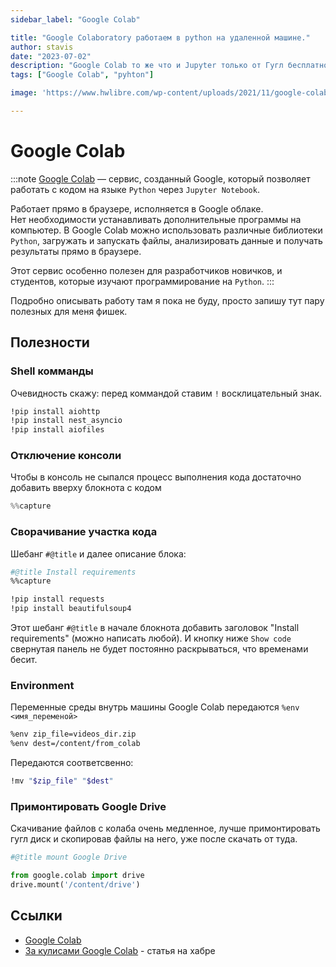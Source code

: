 ```yaml
---
sidebar_label: "Google Colab"

title: "Google Colaboratory работаем в python на удаленной машине."
author: stavis
date: "2023-07-02"
description: "Google Colab то же что и Jupyter только от Гугл бесплатно. Работаем в питоне удаленно."
tags: ["Google Colab", "pyhton"]

image: 'https://www.hwlibre.com/wp-content/uploads/2021/11/google-colaboratory.jpg'

---
```


# Google Colab

:::note
[Google Colab](https://colab.research.google.com/)  — сервис, созданный Google, который позволяет работать с кодом на языке `Python` через `Jupyter Notebook`.

Работает прямо в браузере, исполняется в Google облаке.  
Нет необходимости устанавливать дополнительные программы на компьютер. В Google Colab можно использовать различные библиотеки `Python`, загружать и запускать файлы, анализировать данные и получать результаты прямо в браузере. 

Этот сервис особенно полезен для разработчиков новичков, и студентов, которые изучают программирование на `Python`.
:::

Подробно описывать работу там я пока не буду, просто запишу тут пару полезных для меня фишек.

## Полезности

### Shell комманды

Очевидность скажу: перед коммандой ставим `!` восклицательный знак.

```sh
!pip install aiohttp
!pip install nest_asyncio
!pip install aiofiles
```

### Отключение консоли

Чтобы в консоль не сыпался процесс выполнения кода достаточно добавить вверху блокнота с кодом

```js
%%capture
```

### Сворачивание участка кода

Шебанг `#@title` и далее описание блока:

```sh
#@title Install requirements
%%capture

!pip install requests
!pip install beautifulsoup4

```

Этот шебанг `#@title` в начале блокнота добавить заголовок "Install requirements" (можно написать любой).
И кнопку ниже `Show code` свернутая панель не будет постоянно раскрываться, что временами бесит.

### Environment

Переменные среды внутрь машины Google Colab передаются `%env <имя_переменой>`

```sh
%env zip_file=videos_dir.zip
%env dest=/content/from_colab
```

Передаются соответсвенно:

```sh
!mv "$zip_file" "$dest"
```

### Примонтировать Google Drive

Скачивание файлов с колаба очень медленное, лучше примонтировать гугл диск и скопировав файлы на него, уже после скачать от туда.

```python
#@title mount Google Drive

from google.colab import drive
drive.mount('/content/drive')
```

## Ссылки 

- [Google Colab](https://colab.research.google.com/)
- [За кулисами Google Colab](https://habr.com/ru/companies/skillfactory/articles/673572/) - статья на хабре